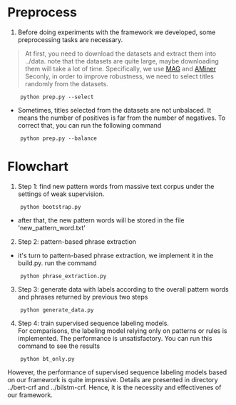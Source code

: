 # Preprocess
1. Before doing experiments with the framework we developed, some preprocessing tasks are necessary.  
> At first, you need to download the datasets and extract them into ../data. note that the datasets 
are quite large, maybe downloading them will take a lot of time. Specifically, we use [MAG](https://academicgraphv2.blob.core.windows.net/oag/mag/paper/mag_papers_0.zip) and [AMiner](https://lfs.aminer.cn/lab-datasets/citation/dblp.v10.zip)
> Seconly, in order to improve robustness, we need to select titles randomly from the datasets.
```
    python prep.py --select
```
* Sometimes, titles selected from the datasets are not unbalaced. It means the number of positives is far from the number of negatives. To correct that, you can run the following command
```
    python prep.py --balance
```

# Flowchart
1. Step 1: find new pattern words from massive text corpus under the settings of weak supervision.  
```
    python bootstrap.py
```
* after that, the new pattern words will be stored in the file 'new_pattern_word.txt'
2. Step 2: pattern-based phrase extraction  
* it's turn to pattern-based phrase extraction, we implement it in the build.py. run the command
```
    python phrase_extraction.py
```
3. Step 3: generate data with labels according to the overall pattern words and phrases returned 
by previous two steps  
```
    python generate_data.py
```

4. Step 4: train supervised sequence labeling models.  
For comparisons, the labeling model relying only on patterns or rules is implemented. The performance is unsatisfactory. You can run this command to see the results
```
    python bt_only.py
```
However, the performance of supervised sequence labeling models based on our framework is quite impressive. Details are presented in directory ../bert-crf and ../bilstm-crf. Hence, it is the 
necessity and effectivenes of our framework. 